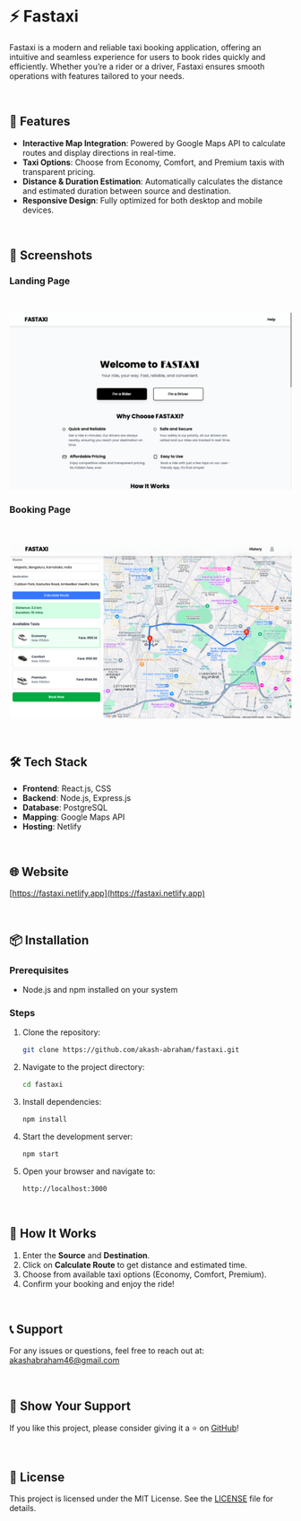 # ⚡️ Fastaxi

Fastaxi is a modern and reliable taxi booking application, offering an intuitive and seamless experience for users to book rides quickly and efficiently. Whether you’re a rider or a driver, Fastaxi ensures smooth operations with features tailored to your needs.

<br/>

## 🚀 Features

- **Interactive Map Integration**: Powered by Google Maps API to calculate routes and display directions in real-time.
- **Taxi Options**: Choose from Economy, Comfort, and Premium taxis with transparent pricing.
- **Distance & Duration Estimation**: Automatically calculates the distance and estimated duration between source and destination.
- **Responsive Design**: Fully optimized for both desktop and mobile devices.
<br/>

## 📸 Screenshots

### Landing Page
<br/>
<p align="center">
   <img src="./client/assets/landingpage.png" alt="Fastaxi Landing Page" width="800">
</p>

### Booking Page
<br/>
<p align="center">
   <img src="./client/assets/booking.png" alt="Fastaxi Booking Page" width="800">
</p>

<br/>

## 🛠 Tech Stack

- **Frontend**: React.js, CSS
- **Backend**: Node.js, Express.js
- **Database**: PostgreSQL
- **Mapping**: Google Maps API
- **Hosting**: Netlify

<br/>

## 🌐 Website

[https://fastaxi.netlify.app](https://fastaxi.netlify.app)

<br/>

## 📦 Installation

### Prerequisites
- Node.js and npm installed on your system

### Steps
1. Clone the repository:
   ```bash
   git clone https://github.com/akash-abraham/fastaxi.git
   ```
2. Navigate to the project directory:
   ```bash
   cd fastaxi
   ```
3. Install dependencies:
   ```bash
   npm install
   ```
4. Start the development server:
   ```bash
   npm start
   ```
5. Open your browser and navigate to:
   ```
   http://localhost:3000
   ```

<br/>

## 📝 How It Works

1. Enter the **Source** and **Destination**.
2. Click on **Calculate Route** to get distance and estimated time.
3. Choose from available taxi options (Economy, Comfort, Premium).
4. Confirm your booking and enjoy the ride!

<br/>

## 📞 Support

For any issues or questions, feel free to reach out at: [akashabraham46@gmail.com](mailto:akashabraham46@gmail.com)

<br/>

## 🌟 Show Your Support

If you like this project, please consider giving it a ⭐ on [GitHub](https://github.com/akash-abraham/fastaxi)!

<br/>

## 📄 License

This project is licensed under the MIT License. See the [LICENSE](LICENSE) file for details.







